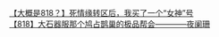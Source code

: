 [【大概是818？】死情缘转区后，我买了一个“女神”号](http://tieba.baidu.com/p/2695169535?see_lz=1&pn=)   
[【818】大石器服那个鸠占鹊巢的极品帮会————夜阑珊](http://tieba.baidu.com/p/2696072160?see_lz=1&pn=)   
